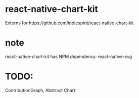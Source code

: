 # react-native-chart-kit
Externs for https://github.com/indiespirit/react-native-chart-kit

# note 
react-native-chart-kit has NPM dependency: react-native-svg

# TODO: 
ContributionGraph, Abstract Chart
